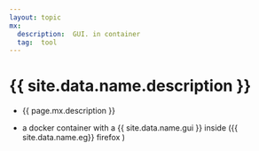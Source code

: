 ```yaml
---
layout: topic
mx:
  description:  GUI. in container
  tag:  tool
---
```


# {{ site.data.name.description }}
- {{ page.mx.description }}

- a docker container with a {{ site.data.name.gui }} inside ({{ site.data.name.eg}}  firefox )